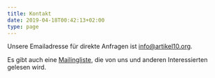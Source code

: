 ```yaml
---
title: Kontakt
date: 2019-04-18T00:42:13+02:00
type: page
---
```


Unsere Emailadresse für direkte Anfragen ist <info@artikel10.org>.

Es gibt auch eine [Mailingliste][], die von uns und anderen Interessierten
gelesen wird.

[Mailingliste]: https://lists.riseup.net/www/info/artikel10
